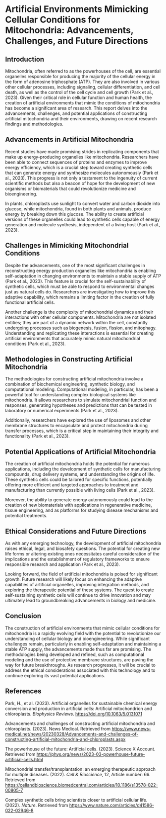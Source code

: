 # Artificial Environments Mimicking Cellular Conditions for Mitochondria: Advancements, Challenges, and Future Directions

## Introduction

Mitochondria, often referred to as the powerhouses of the cell, are essential organelles responsible for producing the majority of the cellular energy in the form of adenosine triphosphate (ATP). They are also involved in various other cellular processes, including signaling, cellular differentiation, and cell death, as well as the control of the cell cycle and cell growth (Park et al., 2023). Given their critical role in cellular function and human health, the creation of artificial environments that mimic the conditions of mitochondria has become a significant area of research. This report delves into the advancements, challenges, and potential applications of constructing artificial mitochondria and their environments, drawing on recent research findings and methodologies.

## Advancements in Artificial Mitochondria

Recent studies have made promising strides in replicating components that make up energy-producing organelles like mitochondria. Researchers have been able to connect sequences of proteins and enzymes to improve energy efficiency, which is a crucial step toward creating synthetic cells that can generate energy and synthesize molecules autonomously (Park et al., 2023). This progress is not only a testament to the ingenuity of current scientific methods but also a beacon of hope for the development of new organisms or biomaterials that could revolutionize medicine and bioengineering.

In plants, chloroplasts use sunlight to convert water and carbon dioxide into glucose, while mitochondria, found in both plants and animals, produce energy by breaking down this glucose. The ability to create artificial versions of these organelles could lead to synthetic cells capable of energy generation and molecule synthesis, independent of a living host (Park et al., 2023).

## Challenges in Mimicking Mitochondrial Conditions

Despite the advancements, one of the most significant challenges in reconstructing energy production organelles like mitochondria is enabling self-adaptation in changing environments to maintain a stable supply of ATP (Park et al., 2023). This feature is crucial for the self-sustainability of synthetic cells, which must be able to respond to environmental changes just as natural cells do. Researchers are investigating how to improve this adaptive capability, which remains a limiting factor in the creation of fully functional artificial cells.

Another challenge is the complexity of mitochondrial dynamics and their interactions with other cellular components. Mitochondria are not isolated entities; they are part of a dynamic network within the cell, constantly undergoing processes such as biogenesis, fusion, fission, and mitophagy. Understanding and replicating these interactions is essential for creating artificial environments that accurately mimic natural mitochondrial conditions (Park et al., 2023).

## Methodologies in Constructing Artificial Mitochondria

The methodologies for constructing artificial mitochondria involve a combination of biochemical engineering, synthetic biology, and computational modeling. Computational modeling, in particular, has been a powerful tool for understanding complex biological systems like mitochondria. It allows researchers to simulate mitochondrial function and responses, generating hypotheses and predictions that can be tested in laboratory or numerical experiments (Park et al., 2023).

Additionally, researchers have explored the use of liposomes and other membrane structures to encapsulate and protect mitochondria during transfer processes, which is a critical step in maintaining their integrity and functionality (Park et al., 2023).

## Potential Applications of Artificial Mitochondria

The creation of artificial mitochondria holds the potential for numerous applications, including the development of synthetic cells for manufacturing compounds, drug delivery systems, and understanding the origins of life. These synthetic cells could be tailored for specific functions, potentially offering more efficient and targeted approaches to treatment and manufacturing than currently possible with living cells (Park et al., 2023).

Moreover, the ability to generate energy autonomously could lead to the creation of new biomaterials with applications in regenerative medicine, tissue engineering, and as platforms for studying disease mechanisms and potential treatments.

## Ethical Considerations and Future Directions

As with any emerging technology, the development of artificial mitochondria raises ethical, legal, and biosafety questions. The potential for creating new life forms or altering existing ones necessitates careful consideration of the implications and the establishment of regulatory frameworks to ensure responsible research and application (Park et al., 2023).

Looking forward, the field of artificial mitochondria is poised for significant growth. Future research will likely focus on enhancing the adaptive capabilities of artificial organelles, improving integration methods, and exploring the therapeutic potential of these systems. The quest to create self-sustaining synthetic cells will continue to drive innovation and may ultimately lead to groundbreaking advancements in biology and medicine.

## Conclusion

The construction of artificial environments that mimic cellular conditions for mitochondria is a rapidly evolving field with the potential to revolutionize our understanding of cellular biology and bioengineering. While significant challenges remain, particularly in enabling self-adaptation and maintaining a stable ATP supply, the advancements made thus far are promising. The methodologies being developed and refined, such as computational modeling and the use of protective membrane structures, are paving the way for future breakthroughs. As research progresses, it will be crucial to address the ethical considerations associated with this technology and to continue exploring its vast potential applications.

## References

Park, H., et al. (2023). Artificial organelles for sustainable chemical energy conversion and production in artificial cells: Artificial mitochondrion and chloroplasts. *Biophysics Reviews*. https://doi.org/10.1063/5.0131071

Advancements and challenges of constructing artificial mitochondria and chloroplasts. (2023). News Medical. Retrieved from https://www.news-medical.net/news/20230328/Advancements-and-challenges-of-constructing-artificial-mitochondria-and-chloroplasts.aspx

The powerhouse of the future: Artificial cells. (2023). Science X Account. Retrieved from https://phys.org/news/2023-03-powerhouse-future-artificial-cells.html

Mitochondrial transfer/transplantation: an emerging therapeutic approach for multiple diseases. (2022). *Cell & Bioscience*, 12, Article number: 66. Retrieved from https://cellandbioscience.biomedcentral.com/articles/10.1186/s13578-022-00805-7

Complex synthetic cells bring scientists closer to artificial cellular life. (2022). *Nature*. Retrieved from https://www.nature.com/articles/d41586-022-02946-8